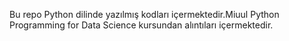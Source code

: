 Bu repo Python dilinde yazılmış kodları içermektedir.Miuul Python Programming for Data Science kursundan alıntıları içermektedir.

